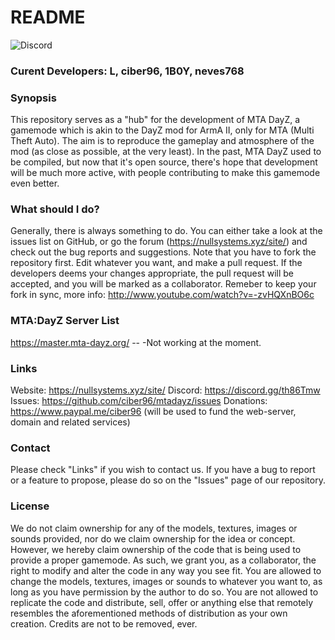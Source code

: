 # README #
![Discord](https://img.shields.io/discord/283776441450102785.svg)

### Curent Developers: L, ciber96, 1B0Y, neves768 ###

### Synopsis ###
This repository serves as a "hub" for the development of MTA DayZ, a gamemode which is akin to the DayZ mod for ArmA II, only for MTA (Multi Theft Auto).
The aim is to reproduce the gameplay and atmosphere of the mod (as close as possible, at the very least). 
In the past, MTA DayZ used to be compiled, but now that it's open source, there's hope that development will be much more active, with people contributing
to make this gamemode even better.

### What should I do? ###
Generally, there is always something to do. You can either take a look at the issues list on GitHub, or go the forum (https://nullsystems.xyz/site/) and check out the
bug reports and suggestions. Note that you have to fork the repository first. Edit whatever you want, and make a pull request. If the developers deems your
changes appropriate, the pull request will be accepted, and you will be marked as a collaborator.
Remeber to keep your fork in sync, more info: http://www.youtube.com/watch?v=-zvHQXnBO6c

### MTA:DayZ Server List ###
https://master.mta-dayz.org/ --  -Not working at the moment.


### Links ###
Website: https://nullsystems.xyz/site/
Discord: https://discord.gg/th86Tmw
Issues: https://github.com/ciber96/mtadayz/issues
Donations: https://www.paypal.me/ciber96 (will be used to fund the web-server, domain and related services)


### Contact ###
Please check "Links" if you wish to contact us. If you have a bug to report or a feature to propose, please do so on the "Issues" page of our repository.

### License ###
We do not claim ownership for any of the models, textures, images or sounds provided, nor do we claim ownership for the idea or concept. However, we hereby
claim ownership of the code that is being used to provide a proper gamemode. As such, we grant you, as a collaborator, the right to modify and alter the 
code in any way you see fit. You are allowed to change the models, textures, images or sounds to whatever you want to, as long as you have permission by the
author to do so. You are not allowed to replicate the code and distribute, sell, offer or anything else that remotely resembles the aforementioned methods of
distribution as your own creation. Credits are not to be removed, ever.
